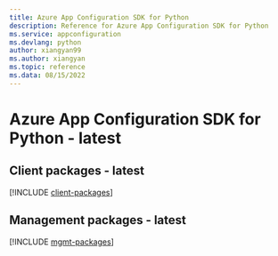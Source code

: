 ```yaml
---
title: Azure App Configuration SDK for Python
description: Reference for Azure App Configuration SDK for Python
ms.service: appconfiguration
ms.devlang: python
author: xiangyan99
ms.author: xiangyan
ms.topic: reference
ms.data: 08/15/2022
---
```

# Azure App Configuration SDK for Python - latest

## Client packages - latest
[!INCLUDE [client-packages](app-configuration-client-index.md)]
## Management packages - latest
[!INCLUDE [mgmt-packages](app-configuration-mgmt-index.md)]